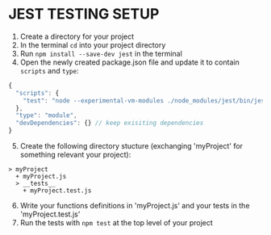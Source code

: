 # JEST TESTING SETUP

1. Create a directory for your project
2. In the terminal `cd` into your project directory
3. Run `npm install --save-dev jest` in the terminal
4. Open the newly created package.json file and update it to contain `scripts` and `type`:

```js
{
  "scripts": {
    "test": "node --experimental-vm-modules ./node_modules/jest/bin/jest.js"
  }, 
  "type": "module",
  "devDependencies": {} // keep exisiting dependencies
}
```

5. Create the following directory stucture (exchanging 'myProject' for something relevant your project):

```
> myProject
  + myProject.js
  > __tests__
    + myProject.test.js
```

6. Write your functions definitions in 'myProject.js' and your tests in the 'myProject.test.js'
7. Run the tests with `npm test` at the top level of your project